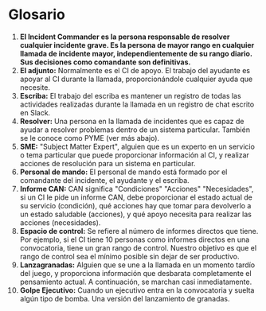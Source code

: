 
# Glosario

1. **El Incident Commander es la persona responsable de resolver cualquier incidente grave. Es la persona de mayor rango en cualquier llamada de incidente mayor, independientemente de su rango diario. Sus decisiones como comandante son definitivas.**
1. **El adjunto:** Normalmente es el CI de apoyo. El trabajo del ayudante es apoyar al CI durante la llamada, proporcionándole cualquier ayuda que necesite.
1. **Escriba:** El trabajo del escriba es mantener un registro de todas las actividades realizadas durante la llamada en un registro de chat escrito en Slack.
1. **Resolver:** Una persona en la llamada de incidentes que es capaz de ayudar a resolver problemas dentro de un sistema particular. También se le conoce como PYME (ver más abajo).
1. **SME:** "Subject Matter Expert", alguien que es un experto en un servicio o tema particular que puede proporcionar información al CI, y realizar acciones de resolución para un sistema en particular.
1. **Personal de mando:** El personal de mando está formado por el comandante del incidente, el ayudante y el escriba.
1. **Informe CAN:** CAN significa "Condiciones" "Acciones" "Necesidades", si un CI le pide un informe CAN, debe proporcionar el estado actual de su servicio (condición), qué acciones hay que tomar para devolverlo a un estado saludable (acciones), y qué apoyo necesita para realizar las acciones (necesidades).
1. **Espacio de control:** Se refiere al número de informes directos que tiene. Por ejemplo, si el CI tiene 10 personas como informes directos en una convocatoria, tiene un gran rango de control. Nuestro objetivo es que el rango de control sea el mínimo posible sin dejar de ser productivo.
1. **Lanzagranadas:** Alguien que se une a la llamada en un momento tardío del juego, y proporciona información que desbarata completamente el pensamiento actual. A continuación, se marchan casi inmediatamente.
1. **Golpe Ejecutivo:** Cuando un ejecutivo entra en la convocatoria y suelta algún tipo de bomba. Una versión del lanzamiento de granadas.
